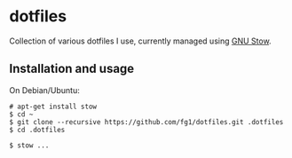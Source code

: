 dotfiles
========

Collection of various dotfiles I use, currently managed using [GNU Stow](https://www.gnu.org/software/stow/).

## Installation and usage

On Debian/Ubuntu:
```
# apt-get install stow
$ cd ~
$ git clone --recursive https://github.com/fg1/dotfiles.git .dotfiles
$ cd .dotfiles

$ stow ...
```

